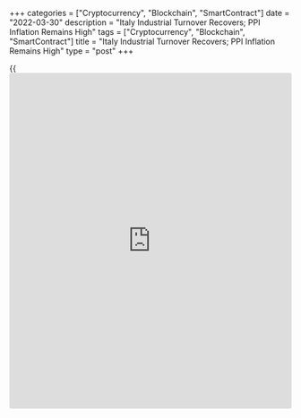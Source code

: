 +++
categories = ["Cryptocurrency", "Blockchain", "SmartContract"]
date = "2022-03-30"
description = "Italy Industrial Turnover Recovers; PPI Inflation Remains High"
tags = ["Cryptocurrency", "Blockchain", "SmartContract"]
title = "Italy Industrial Turnover Recovers; PPI Inflation Remains High"
type = "post"
+++

{{<iframe id="large-banner" src="https://www.bounty.group/#slide=27.0" width="100%" height="600" scrolling="no" style="border: 0px solid rgb(216, 221, 230); border-radius: 3px;">}}

Italy's industrial turnover recovered in January and producer price
inflation remained at an elevated level in February, data from the
statistical office Istat showed on Wednesday.

Industrial turnover grew 2.3 percent on month, in contrast to the 2.0
percent fall in December. Turnover in both domestic and foreign
[markets][1] rebounded in January.

Domestic market turnover grew 2.7 percent after falling 2.9 percent.
Likewise, foreign market turnover rose 1.3 percent, reversing a 0.2
percent decrease in December.

After adjusting for [calendar](https://www.fintechee.com/web-trader/) effects, turnover in trend [terms](https://www.fintechee.com/terms/) moved up
16.9 percent annually, faster than the 14.5 percent rise in December.

In a separate communiqué, the statistical office said producer prices
logged a double-digit growth of 32.8 percent on a yearly basis in
February, after posting 32.9 percent rise in January.

Prices in the domestic market surged 41.4 percent and that in foreign
markets grew 10.9 percent.

On a monthly basis, overall producer prices gained only 0.4 percent,
following January's 9.7 percent increase, data revealed.

For comments and feedback [contact](https://www.playgroundfx.com/contact/): editorial@rtt[news](https://www.letsplayfx.com/blog/forex-news-website/).com

[Economic News][2]

 **What parts of the world are seeing the best (and worst) economic
performances lately? Click[here][3] to check out our [Econ Scorecard][3]
and find out! See up-to-the-moment [ranking](https://www.playgroundfx.com/blog/crypto-exchange-ranking/)s for the best and worst
performers in [GDP][4], [unemployment rate][5], [inflation][6] and much
more.**

   1. www.rtt[news](https://www.letsplayfx.com/blog/forex-news-website/).com/Content/Markets.aspx
   2. www.rtt[news](https://www.letsplayfx.com/blog/forex-news-website/).com/Content/EconomicNews.aspx
   3. www.rtt[news](https://www.letsplayfx.com/blog/forex-news-website/).com/economic-scorecard/world-rank/PPI/highest-performance.aspx
   4. www.rtt[news](https://www.letsplayfx.com/blog/forex-news-website/).com/economic-scorecard/world-rank/GDP/highest-performance.aspx
   5. www.rtt[news](https://www.letsplayfx.com/blog/forex-news-website/).com/economic-scorecard/world-rank/unemployment-rate/lowest-performance.aspx
   6. www.rtt[news](https://www.letsplayfx.com/blog/forex-news-website/).com/economic-scorecard/world-rank/CPI/highest-performance.aspx